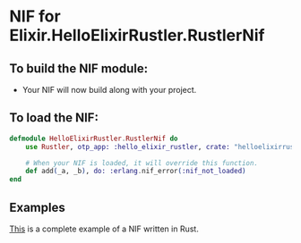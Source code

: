 # NIF for Elixir.HelloElixirRustler.RustlerNif

## To build the NIF module:

- Your NIF will now build along with your project.

## To load the NIF:

```elixir
defmodule HelloElixirRustler.RustlerNif do
    use Rustler, otp_app: :hello_elixir_rustler, crate: "helloelixirrustler_rustlernif"

    # When your NIF is loaded, it will override this function.
    def add(_a, _b), do: :erlang.nif_error(:nif_not_loaded)
end
```

## Examples

[This](https://github.com/hansihe/NifIo) is a complete example of a NIF written in Rust.
